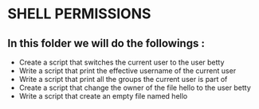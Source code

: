 # SHELL PERMISSIONS

## In this folder we will do the followings :

- Create a script that switches the current user to the user betty
- Write a script that print the effective username of the current user
- Write a script that print all the groups the current user is part of
- Create a script that change the owner of the file hello to the user betty
- Write a script that create an empty file named hello
